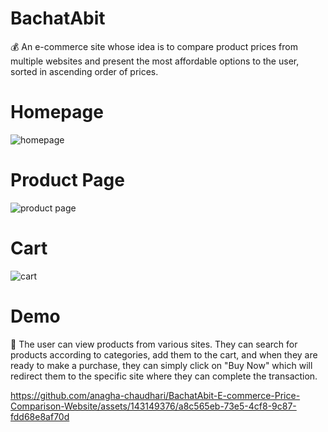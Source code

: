 # BachatAbit
💰 An e-commerce site whose idea is to compare product prices from multiple websites and present the most affordable options to the user, sorted in ascending order of prices.

# Homepage
![homepage](https://github.com/anagha-chaudhari/BachatAbit-E-commerce-Price-Comparison-Website/assets/143149376/8edcdfe6-38ae-423b-b06a-5415cb057928)

# Product Page

![product page](https://github.com/anagha-chaudhari/BachatAbit-E-commerce-Price-Comparison-Website/assets/143149376/bffd40d3-c078-4a06-9e3b-0cd87aa0958c)

# Cart


![cart](https://github.com/anagha-chaudhari/BachatAbit-E-commerce-Price-Comparison-Website/assets/143149376/2e6e9d8c-4f2a-4c9b-a0a2-eaa1c6e49b99)

# Demo
📌 The user can view products from various sites. They can search for products according to categories, add them to the cart, and when they are ready to make a purchase, they can simply click on "Buy Now" which will redirect them to the specific site where they can complete the transaction.


https://github.com/anagha-chaudhari/BachatAbit-E-commerce-Price-Comparison-Website/assets/143149376/a8c565eb-73e5-4cf8-9c87-fdd68e8af70d


